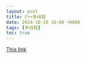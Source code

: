 ```yaml
---
layout: post
title: C++多线程
date: 2024-10-20 10:00 +0800
tags: [多线程]
toc: true
---
```


[This link](https://blog.csdn.net/QLeelq/article/details/115747717) 